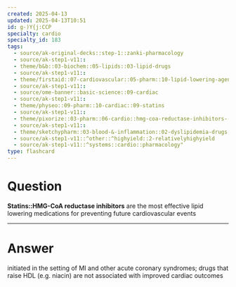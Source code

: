 ```yaml
---
created: 2025-04-13
updated: 2025-04-13T10:51
id: g-)Y{j:CCP
specialty: cardio
specialty_id: 183
tags:
  - source/ak-original-decks::step-1::zanki-pharmacology
  - source/ak-step1-v11::
  - theme/b&b::03-biochem::05-lipids::03-lipid-drugs
  - source/ak-step1-v11::
  - theme/firstaid::07-cardiovascular::05-pharm::10-lipid-lowering-agents::statins
  - source/ak-step1-v11::
  - source/ome-banner::basic-science::09-cardiac
  - source/ak-step1-v11::
  - theme/physeo::09-pharm::10-cardiac::09-statins
  - source/ak-step1-v11::
  - theme/pixorize::03-pharm::06-cardio::hmg-coa-reductase-inhibitors-(statins)
  - source/ak-step1-v11::
  - theme/sketchypharm::03-blood-&-inflammation::02-dyslipidemia-drugs::01-statins
  - source/ak-step1-v11::^other::^highyield::2-relativelyhighyield
  - source/ak-step1-v11::^systems::cardio::pharmacology"
type: flashcard
---
```


# Question
**Statins::HMG-CoA reductase inhibitors** are the most effective lipid lowering medications for preventing future cardiovascular events

---

# Answer
initiated in the setting of MI and other acute coronary syndromes; drugs that raise HDL (e.g. niacin) are not associated with improved cardiac outcomes